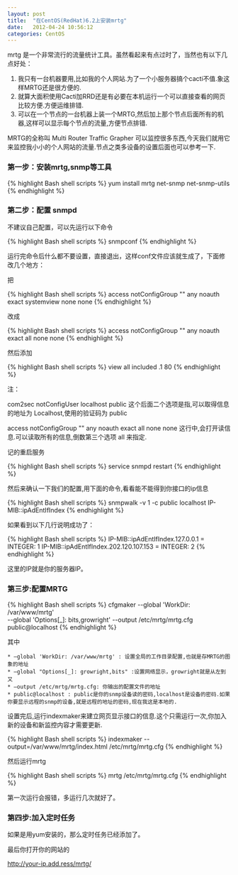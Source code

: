 ```yaml
---
layout: post
title:  "在CentOS(RedHat)6.2上安装mrtg"
date:   2012-04-24 10:56:12
categories: CentOS
---
```

mrtg 是一个非常流行的流量统计工具。虽然看起来有点过时了，当然也有以下几点好处：

1. 我只有一台机器要用,比如我的个人网站.为了一个小服务器搞个cacti不值.象这样MRTG还是很方便的.
2. 就算大面积使用Cacti加RRD还是有必要在本机运行一个可以直接查看的网页比较方便.方便运维排错.
3. 可以在一个节点的一台机器上装一个MRTG,然后加上那个节点后面所有的机器,这样可以显示每个节点的流量,方便节点排错.
 
 
MRTG的全称叫 Multi Router Traffic Grapher 可以监控很多东西,今天我们就用它来监控我小小的个人网站的流量.节点之类多设备的设置后面也可以参考一下.

### 第一步：安装mrtg,snmp等工具

{% highlight Bash shell scripts %}
yum install mrtg net-snmp net-snmp-utils
{% endhighlight %}

### 第二步：配置 snmpd

不建议自己配置，可以先运行以下命令

{% highlight Bash shell scripts %}
snmpconf
{% endhighlight %}

运行完命令后什么都不要设置，直接退出，这样conf文件应该就生成了，下面修改几个地方：

把

{% highlight Bash shell scripts %}
access  notConfigGroup ""      any       noauth    exact systemview none none
{% endhighlight %}

改成

{% highlight Bash shell scripts %}
access  notConfigGroup ""      any       noauth    exact all none none
{% endhighlight %}

然后添加

{% highlight Bash shell scripts %}
view all    included  .1                               80
{% endhighlight %}

注：

com2sec notConfigUser  localhost       public 这个后面二个选项是指,可以取得信息的地址为 Localhost,使用的验证码为 public

access  notConfigGroup ""      any       noauth    exact all none none 这行中,会打开读信息.可以读取所有的信息,倒数第三个选项 all 来指定.

记的重启服务

{% highlight Bash shell scripts %}
service snmpd restart
{% endhighlight %}

然后来确认一下我们的配置,用下面的命令,看看能不能得到你接口的ip信息

{% highlight Bash shell scripts %}
snmpwalk -v 1 -c public localhost IP-MIB::ipAdEntIfIndex
{% endhighlight %}

如果看到以下几行说明成功了：

{% highlight Bash shell scripts %}
IP-MIB::ipAdEntIfIndex.127.0.0.1 = INTEGER: 1
IP-MIB::ipAdEntIfIndex.202.120.107.153 = INTEGER: 2
{% endhighlight %}

这里的IP就是你的服务器IP。

### 第三步:配置MRTG

{% highlight Bash shell scripts %}
 cfgmaker --global 'WorkDir: /var/www/mrtg'  
          --global 'Options[_]: bits,growright' 
          --output /etc/mrtg/mrtg.cfg    
           public@localhost
{% endhighlight %}

其中

    * –global 'WorkDir: /var/www/mrtg' : 设置全局的工作目录配置,也就是存MRTG的图象的地址
    * –global "Options[_]: growright,bits" :设置网络显示，growright就是从左到又
    * –output /etc/mrtg/mrtg.cfg: 你输出的配置文件的地址
    * public@localhost : public是你的snmp设备读的密码,localhost是设备的密码.如果你要显示远程的snmp的设备,就是远程的地址的密码,现在我这是本地的.
设置完后,运行indexmaker来建立网页显示接口的信息.这个只需运行一次,你加入新的设备和新监控内容才需要更新.

{% highlight Bash shell scripts %}
 indexmaker --output=/var/www/mrtg/index.html /etc/mrtg/mrtg.cfg
{% endhighlight %}

然后运行mrtg

{% highlight Bash shell scripts %}
mrtg /etc/mrtg/mrtg.cfg
{% endhighlight %}

第一次运行会报错，多运行几次就好了。

### 第四步:加入定时任务

如果是用yum安装的，那么定时任务已经添加了。

最后你打开你的网站的

http://your-ip.add.ress/mrtg/

